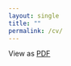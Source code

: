 ```yaml
---
layout: single
title: ""
permalink: /cv/
---
```


View as [PDF](../assets/pdf/AyseZeynepEnkavi_CV_Mar2020.pdf)
